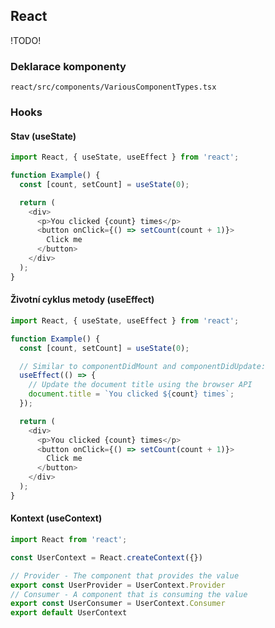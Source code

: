 ## React

!TODO!

### Deklarace komponenty

```include:typescript jsx
react/src/components/VariousComponentTypes.tsx
```

### Hooks

#### Stav (useState)

```typescript jsx
import React, { useState, useEffect } from 'react';

function Example() {
  const [count, setCount] = useState(0);

  return (
    <div>
      <p>You clicked {count} times</p>
      <button onClick={() => setCount(count + 1)}>
        Click me
      </button>
    </div>
  );
}
```

#### Životní cyklus metody (useEffect)

```typescript jsx
import React, { useState, useEffect } from 'react';

function Example() {
  const [count, setCount] = useState(0);

  // Similar to componentDidMount and componentDidUpdate:
  useEffect(() => {
    // Update the document title using the browser API
    document.title = `You clicked ${count} times`;
  });

  return (
    <div>
      <p>You clicked {count} times</p>
      <button onClick={() => setCount(count + 1)}>
        Click me
      </button>
    </div>
  );
}
```

#### Kontext (useContext)

```typescript jsx
import React from 'react';

const UserContext = React.createContext({})

// Provider - The component that provides the value
export const UserProvider = UserContext.Provider
// Consumer - A component that is consuming the value
export const UserConsumer = UserContext.Consumer
export default UserContext
```
